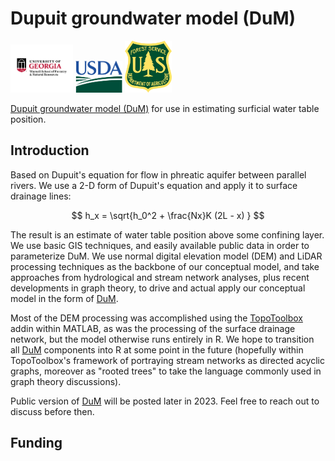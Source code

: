# Dupuit groundwater model (DuM)

<p float = "left">
    <img src="https://github.com/sraul1/Dupuit-DuM/blob/main/uga.png"  width="100">
    <img src="https://github.com/sraul1/Dupuit-DuM/blob/main/usda.png"  width="75">
    <img src="https://github.com/sraul1/Dupuit-DuM/blob/main/usfs.png" width="75">
</p>


[Dupuit groundwater model (DuM)](https://github.com/sraul1/Dupuit-DuM) for use in estimating surficial water table position.


## Introduction

Based on Dupuit's equation for flow in phreatic aquifer between parallel rivers. We use a 2-D form of Dupuit's equation and apply it to surface drainage lines:

$$ h_x = \sqrt{h_0^2 + \frac{Nx}K (2L - x) } $$

 The result is an estimate of water table position above some confining layer. We use basic GIS techniques, and easily available public data in order to parameterize DuM. We use normal digital elevation model (DEM) and LiDAR processing techniques as the backbone of our conceptual model, and take approaches from hydrological and stream network analyses, plus recent developments in graph theory, to drive and actual apply our conceptual model in the form of [DuM](https://github.com/sraul1/Dupuit-DuM).

Most of the DEM processing was accomplished using the [TopoToolbox](https://github.com/csdms-contrib/topotoolbox) addin within MATLAB, as was the processing of the surface drainage network, but the model otherwise runs entirely in R. We hope to transition all [DuM](https://github.com/sraul1/Dupuit-DuM) components into R at some point in the future (hopefully within TopoToolbox's framework of portraying stream networks as directed acyclic graphs, moreover as "rooted trees" to take the language commonly used in graph theory discussions). 

Public version of [DuM](https://github.com/sraul1/Dupuit-DuM) will be posted later in 2023. Feel free to reach out to discuss before then. 

## Funding




